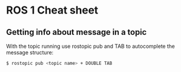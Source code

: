 # ROS 1 Cheat sheet

## Getting info about message in a topic 

With the topic running use rostopic pub and TAB to autocomplete the message structure:

```bash
$ rostopic pub <topic name> + DOUBLE TAB
```

